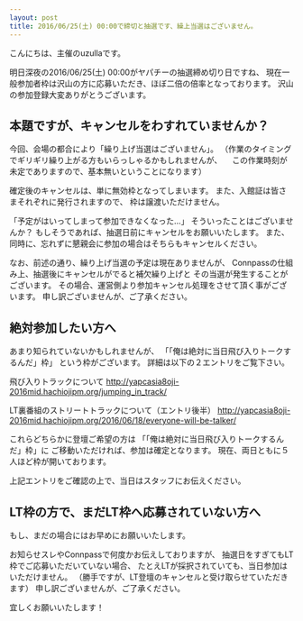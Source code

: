 ```yaml
---
layout: post
title: 2016/06/25(土) 00:00で締切と抽選です、繰上当選はございません。
---
```

こんにちは、主催のuzullaです。

明日深夜の2016/06/25(土) 00:00がヤパチーの抽選締め切り日ですね、
現在一般参加者枠は沢山の方に応募いただき、ほぼ二倍の倍率となっております。
沢山の参加登録大変ありがとうございます。


## 本題ですが、キャンセルをわすれていませんか？

今回、会場の都合により「繰り上げ当選はございません」。
（作業のタイミングでギリギリ繰り上がる方もいらっしゃるかもしれませんが、
　この作業時刻が未定でありますので、基本無いということになります）

確定後のキャンセルは、単に無効枠となってしまいます。
また、入館証は皆さまそれぞれに発行されますので、
枠は譲渡いただけません。

「予定がはいってしまって参加できなくなった…」
そういったことはございませんか？
もしそうであれば、抽選日前にキャンセルをお願いいたします。
また、同時に、忘れずに懇親会に参加の場合はそちらもキャンセルください。


なお、前述の通り、繰り上げ当選の予定は現在ありませんが、
Connpassの仕組み上、抽選後にキャンセルがでると補欠繰り上げと
その当選が発生することがございます。
その場合、運営側より参加キャンセル処理をさせて頂く事がございます。
申し訳ございませんが、ご了承ください。


## 絶対参加したい方へ

あまり知られていないかもしれませんが、
「「俺は絶対に当日飛び入りトークするんだ」枠」
という枠がございます。
詳細は以下の２エントリをご覧下さい。

飛び入りトラックについて
http://yapcasia8oji-2016mid.hachiojipm.org/jumping_in_track/

LT裏番組のストリートトラックについて（エントリ後半）
http://yapcasia8oji-2016mid.hachiojipm.org/2016/06/18/everyone-will-be-talker/

これらどちらかに登壇ご希望の方は
「「俺は絶対に当日飛び入りトークするんだ」枠」に
ご移動いただければ、参加は確定となります。
現在、両日ともに５人ほど枠が開いております。

上記エントリをご確認の上で、当日はスタッフにお伝えください。


## LT枠の方で、まだLT枠へ応募されていない方へ

もし、まだの場合にはお早めにお願いいたします。

お知らせスレやConnpassで何度かお伝えしておりますが、
抽選日をすぎてもLT枠でご応募いただいていない場合、
たとえLTが採択されていても、当日参加はいただけません。
（勝手ですが、LT登壇のキャンセルと受け取らせていただきます）
申し訳ございませんが、ご了承ください。


宜しくお願いいたします！

